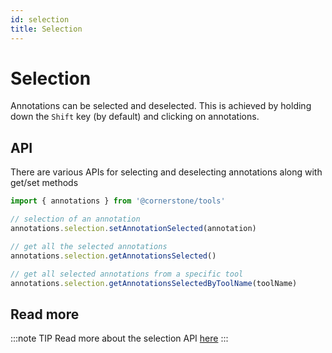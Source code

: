 ```yaml
---
id: selection
title: Selection
---
```


# Selection

Annotations can be selected and deselected. This is achieved by holding down the `Shift` key (by default) and clicking on annotations.




## API

There are various APIs for selecting and deselecting annotations along with get/set methods

```js
import { annotations } from '@cornerstone/tools'

// selection of an annotation
annotations.selection.setAnnotationSelected(annotation)

// get all the selected annotations
annotations.selection.getAnnotationsSelected()

// get all selected annotations from a specific tool
annotations.selection.getAnnotationsSelectedByToolName(toolName)
```

## Read more

:::note TIP
Read more about the selection API [here](/api/tools/namespace/annotation#selection)
:::
